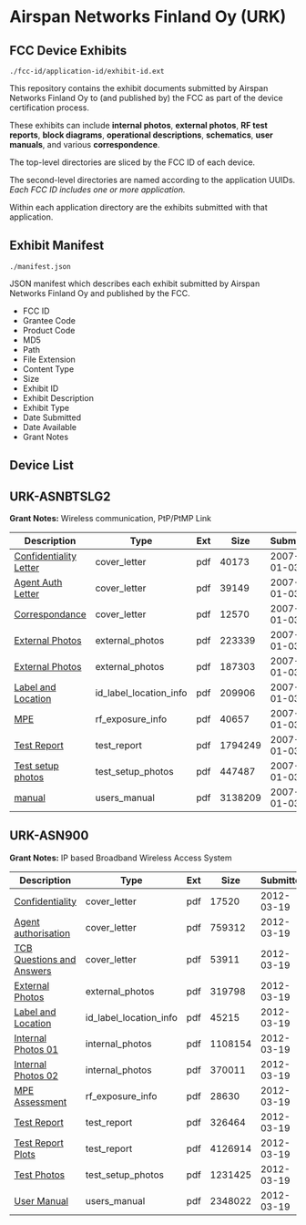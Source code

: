 # Airspan Networks Finland Oy (URK)
## FCC Device Exhibits

```
./fcc-id/application-id/exhibit-id.ext
```

This repository contains the exhibit documents submitted by Airspan Networks Finland Oy to (and published by) the FCC as part of the device certification process.

These exhibits can include **internal photos**, **external photos**, **RF test reports**, **block diagrams**, **operational descriptions**, **schematics**, **user manuals**, and various **correspondence**.

The top-level directories are sliced by the FCC ID of each device.

The second-level directories are named according to the application UUIDs. *Each FCC ID includes one or more application.*

Within each application directory are the exhibits submitted with that application. 

## Exhibit Manifest

```
./manifest.json
```

JSON manifest which describes each exhibit submitted by Airspan Networks Finland Oy and published by the FCC.

- FCC ID
- Grantee Code
- Product Code
- MD5
- Path
- File Extension
- Content Type
- Size
- Exhibit ID
- Exhibit Description
- Exhibit Type
- Date Submitted
- Date Available
- Grant Notes

## Device List
## URK-ASNBTSLG2
**Grant Notes:** Wireless communication, PtP/PtMP Link

| Description | Type | Ext | Size | Submitted | Available |
| ----------- | ---- | --- | ---- | --------- | --------- |
| [Confidentiality Letter](URK-ASNBTSLG2/61ab97902c7d1fdefc82bcffa11f9045/743522.pdf) | cover_letter | pdf | 40173 | 2007-01-03 | 2007-01-03 |
| [Agent Auth Letter](URK-ASNBTSLG2/61ab97902c7d1fdefc82bcffa11f9045/743543.pdf) | cover_letter | pdf | 39149 | 2007-01-03 | 2007-01-03 |
| [Correspondance](URK-ASNBTSLG2/61ab97902c7d1fdefc82bcffa11f9045/743545.pdf) | cover_letter | pdf | 12570 | 2007-01-03 | 2007-01-03 |
| [External Photos](URK-ASNBTSLG2/61ab97902c7d1fdefc82bcffa11f9045/743523.pdf) | external_photos | pdf | 223339 | 2007-01-03 | 2007-01-03 |
| [External Photos](URK-ASNBTSLG2/61ab97902c7d1fdefc82bcffa11f9045/743524.pdf) | external_photos | pdf | 187303 | 2007-01-03 | 2007-01-03 |
| [Label and Location](URK-ASNBTSLG2/61ab97902c7d1fdefc82bcffa11f9045/743539.pdf) | id_label_location_info | pdf | 209906 | 2007-01-03 | 2007-01-03 |
| [MPE](URK-ASNBTSLG2/61ab97902c7d1fdefc82bcffa11f9045/743541.pdf) | rf_exposure_info | pdf | 40657 | 2007-01-03 | 2007-01-03 |
| [Test Report](URK-ASNBTSLG2/61ab97902c7d1fdefc82bcffa11f9045/743544.pdf) | test_report | pdf | 1794249 | 2007-01-03 | 2007-01-03 |
| [Test setup photos](URK-ASNBTSLG2/61ab97902c7d1fdefc82bcffa11f9045/743514.pdf) | test_setup_photos | pdf | 447487 | 2007-01-03 | 2007-01-03 |
| [manual](URK-ASNBTSLG2/61ab97902c7d1fdefc82bcffa11f9045/743561.pdf) | users_manual | pdf | 3138209 | 2007-01-03 | 2007-01-03 |
## URK-ASN900
**Grant Notes:** IP based Broadband Wireless Access System

| Description | Type | Ext | Size | Submitted | Available |
| ----------- | ---- | --- | ---- | --------- | --------- |
| [Confidentiality](URK-ASN900/63ecea6668911720c0df4df9f440e5c9/1658746.pdf) | cover_letter | pdf | 17520 | 2012-03-19 | 2012-03-19 |
| [Agent authorisation](URK-ASN900/63ecea6668911720c0df4df9f440e5c9/1658747.pdf) | cover_letter | pdf | 759312 | 2012-03-19 | 2012-03-19 |
| [TCB Questions and Answers](URK-ASN900/63ecea6668911720c0df4df9f440e5c9/1658764.pdf) | cover_letter | pdf | 53911 | 2012-03-19 | 2012-03-19 |
| [External Photos](URK-ASN900/63ecea6668911720c0df4df9f440e5c9/1658750.pdf) | external_photos | pdf | 319798 | 2012-03-19 | 2012-03-19 |
| [Label and Location](URK-ASN900/63ecea6668911720c0df4df9f440e5c9/1658753.pdf) | id_label_location_info | pdf | 45215 | 2012-03-19 | 2012-03-19 |
| [Internal Photos 01](URK-ASN900/63ecea6668911720c0df4df9f440e5c9/1658751.pdf) | internal_photos | pdf | 1108154 | 2012-03-19 | 2012-03-19 |
| [Internal Photos 02](URK-ASN900/63ecea6668911720c0df4df9f440e5c9/1658752.pdf) | internal_photos | pdf | 370011 | 2012-03-19 | 2012-03-19 |
| [MPE Assessment](URK-ASN900/63ecea6668911720c0df4df9f440e5c9/1658757.pdf) | rf_exposure_info | pdf | 28630 | 2012-03-19 | 2012-03-19 |
| [Test Report](URK-ASN900/63ecea6668911720c0df4df9f440e5c9/1658760.pdf) | test_report | pdf | 326464 | 2012-03-19 | 2012-03-19 |
| [Test Report Plots](URK-ASN900/63ecea6668911720c0df4df9f440e5c9/1658761.pdf) | test_report | pdf | 4126914 | 2012-03-19 | 2012-03-19 |
| [Test Photos](URK-ASN900/63ecea6668911720c0df4df9f440e5c9/1658762.pdf) | test_setup_photos | pdf | 1231425 | 2012-03-19 | 2012-03-19 |
| [User Manual](URK-ASN900/63ecea6668911720c0df4df9f440e5c9/1658763.pdf) | users_manual | pdf | 2348022 | 2012-03-19 | 2012-03-19 |
